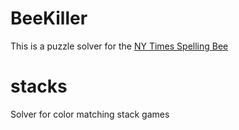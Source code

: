 # BeeKiller

This is a puzzle solver for the [NY Times Spelling Bee](https://www.nytimes.com/puzzles/spelling-bee)

# stacks

Solver for color matching stack games
